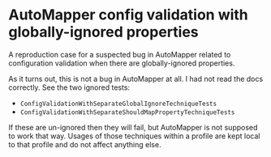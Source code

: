 # AutoMapper config validation with globally-ignored properties

A reproduction case for a suspected bug in AutoMapper related to configuration validation when there are globally-ignored properties.

As it turns out, this is not a bug in AutoMapper at all.
I had not read the docs correctly.  See the two ignored tests:

* `ConfigValidationWithSeparateGlobalIgnoreTechniqueTests`
* `ConfigValidationWithSeparateShouldMapPropertyTechniqueTests`

If these are un-ignored then they will fail, but AutoMapper is not supposed to work that way.
Usages of those techniques within a profile are kept local to that profile and do not affect anything else.
